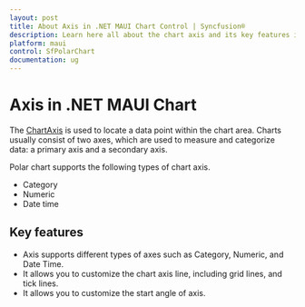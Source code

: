 ```yaml
---
layout: post
title: About Axis in .NET MAUI Chart Control | Syncfusion®
description: Learn here all about the chart axis and its key features in the Syncfusion® .NET MAUI Chart (SfPolarChart) control.
platform: maui
control: SfPolarChart
documentation: ug
---
```


# Axis in .NET MAUI Chart

The [ChartAxis](https://help.syncfusion.com/cr/maui/Syncfusion.Maui.Charts.ChartAxis.html) is used to locate a data point within the chart area. Charts usually consist of two axes, which are used to measure and categorize data: a primary axis and a secondary axis.

Polar chart supports the following types of chart axis.

* Category
* Numeric
* Date time

## Key features

* Axis supports different types of axes such as Category, Numeric, and Date Time.
* It allows you to customize the chart axis line, including grid lines, and tick lines.
* It allows you to customize the start angle of axis.